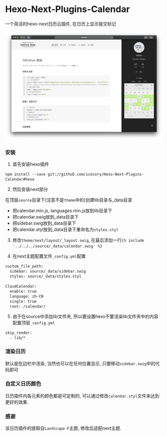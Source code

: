 # Hexo-Next-Plugins-Calendar

一个简洁的hexo-next日历云插件, 在日历上显示提交标记

![](example.png)

### 安装

1. 首先安装hexo插件

```shell
npm install --save git://github.com/icecory/Hexo-Next-Plugins-Calendar#hexo
```

2. 然后安装next部分

在顶层`source`目录下(注意不是`theme`中的)创建lib目录与_data目录

- 把calendar.min.js, languages.min.js放到lib目录下
- 把calendar.swig放到_data目录下
- 把sidebar.swig放到_data目录下
- 把calendar.styl放到_data目录下重命名为`styles.styl`

3. 修改`theme/next/layout/_layout.swig`, 在最后添加一行`{% include '../../../source/_data/calendar.swig' %}`

4. 在next主题配置文件`_config.yml`配置
```ymal
custom_file_path:
  sidebar: source/_data/sidebar.swig
  styles: source/_data/styles.styl

CloudCalendar:
  enable: true
  language: zh-CN
  single: true
  root: /calendar/
```

5. 由于在source中添加lib文件夹, 所以要设置hexo不要渲染lib文件夹中的内容
配置顶层`_config.yml`
```ymal
skip_render:
  - lib/*
```

### 渲染日历

默认是在边栏中渲染, 当然也可以在任何位置显示, 只要移动`sidebar.swig`中的代码即可

### 自定义日历颜色

日历插件内各元素的颜色都是可定制的, 可以通过修改`calendar.styl`文件来达到更好的效果.

### 感谢

该日历插件的提取自`Landscape-F`主题, 修改后适配next主题.

